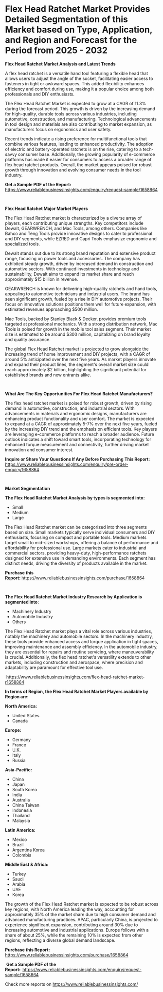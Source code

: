 <p><h1>Flex Head Ratchet Market Provides Detailed Segmentation of this Market based on Type, Application, and Region and Forecast for the Period from 2025 - 2032</h1></p><p><strong>Flex Head Ratchet Market Analysis and Latest Trends</strong></p>
<p><p>A flex head ratchet is a versatile hand tool featuring a flexible head that allows users to adjust the angle of the socket, facilitating easier access to fasteners in tight or awkward spaces. This added flexibility enhances efficiency and comfort during use, making it a popular choice among both professionals and DIY enthusiasts. </p><p>The Flex Head Ratchet Market is expected to grow at a CAGR of 11.3% during the forecast period. This growth is driven by the increasing demand for high-quality, durable tools across various industries, including automotive, construction, and manufacturing. Technological advancements in tool design and materials are also contributing to market expansion, as manufacturers focus on ergonomics and user safety. </p><p>Recent trends indicate a rising preference for multifunctional tools that combine various features, leading to enhanced productivity. The adoption of electric and battery-operated ratchets is on the rise, catering to a tech-savvy consumer base. Additionally, the growing popularity of e-commerce platforms has made it easier for consumers to access a broader range of flex head ratchet products. Overall, the market appears poised for robust growth through innovation and evolving consumer needs in the tool industry.</p></p>
<p><strong>Get a Sample PDF of the Report:&nbsp;</strong> <a href="https://www.reliablebusinessinsights.com/enquiry/request-sample/1658864?utm_campaign=3453&utm_medium=2&utm_source=Github&utm_content=ia&utm_term=08042025&utm_id=flex-head-ratchet">https://www.reliablebusinessinsights.com/enquiry/request-sample/1658864</a></p>
<p>&nbsp;</p>
<p><strong>Flex Head Ratchet Major Market Players</strong></p>
<p><p>The Flex Head Ratchet market is characterized by a diverse array of players, each contributing unique strengths. Key competitors include Dewalt, GEARWRENCH, and Mac Tools, among others. Companies like Bahco and Teng Tools provide innovative designs to cater to professional and DIY segments, while EZRED and Capri Tools emphasize ergonomic and specialized tools.</p><p>Dewalt stands out due to its strong brand reputation and extensive product range, focusing on power tools and accessories. The company has exhibited steady growth, driven by increased demand in construction and automotive sectors. With continued investments in technology and sustainability, Dewalt aims to expand its market share and reach approximately $15 billion in revenue.</p><p>GEARWRENCH is known for delivering high-quality ratchets and hand tools, appealing to automotive technicians and industrial users. The brand has seen significant growth, fueled by a rise in DIY automotive projects. Their focus on innovative solutions positions them well for future expansion, with estimated revenues approaching $500 million.</p><p>Mac Tools, backed by Stanley Black & Decker, provides premium tools targeted at professional mechanics. With a strong distribution network, Mac Tools is poised for growth in the mobile tool sales segment. Their market size is estimated to be around $300 million, capitalizing on brand loyalty and quality assurance.</p><p>The global Flex Head Ratchet market is projected to grow alongside the increasing trend of home improvement and DIY projects, with a CAGR of around 5% anticipated over the next five years. As market players innovate and expand their product lines, the segment's overall market size could reach approximately $2 billion, highlighting the significant potential for established brands and new entrants alike.</p></p>
<p>&nbsp;</p>
<p><strong>What Are The Key Opportunities For Flex Head Ratchet Manufacturers?</strong></p>
<p><p>The flex head ratchet market is poised for robust growth, driven by rising demand in automotive, construction, and industrial sectors. With advancements in materials and ergonomic designs, manufacturers are enhancing product functionality and user comfort. The market is expected to expand at a CAGR of approximately 5-7% over the next five years, fueled by the increasing DIY trend and the emphasis on efficient tools. Key players are leveraging e-commerce platforms to reach a broader audience. Future outlook indicates a shift toward smart tools, incorporating technology for enhanced torque measurement and connectivity, further driving market innovation and consumer interest.</p></p>
<p><strong>Inquire or Share Your Questions If Any Before Purchasing This Report:</strong> <a href="https://www.reliablebusinessinsights.com/enquiry/pre-order-enquiry/1658864?utm_campaign=3453&utm_medium=2&utm_source=Github&utm_content=ia&utm_term=08042025&utm_id=flex-head-ratchet">https://www.reliablebusinessinsights.com/enquiry/pre-order-enquiry/1658864</a></p>
<p>&nbsp;</p>
<p><strong>Market Segmentation</strong></p>
<p><strong>The Flex Head Ratchet Market Analysis by types is segmented into:</strong></p>
<p><ul><li>Small</li><li>Medium</li><li>Large</li></ul></p>
<p><p>The Flex Head Ratchet market can be categorized into three segments based on size. Small markets typically serve individual consumers and DIY enthusiasts, focusing on compact and portable tools. Medium markets target small to mid-sized workshops, offering a balance of performance and affordability for professional use. Large markets cater to industrial and commercial sectors, providing heavy-duty, high-performance ratchets designed for extensive use in demanding environments. Each segment has distinct needs, driving the diversity of products available in the market.</p></p>
<p><strong>Purchase this Report:&nbsp;</strong><a href="https://www.reliablebusinessinsights.com/purchase/1658864?utm_campaign=3453&utm_medium=2&utm_source=Github&utm_content=ia&utm_term=08042025&utm_id=flex-head-ratchet">https://www.reliablebusinessinsights.com/purchase/1658864</a></p>
<p>&nbsp;</p>
<p><strong>The Flex Head Ratchet Market Industry Research by Application is segmented into:</strong></p>
<p><ul><li>Machinery Industry</li><li>Automobile Industry</li><li>Others</li></ul></p>
<p><p>The Flex Head Ratchet market plays a vital role across various industries, notably the machinery and automobile sectors. In the machinery industry, these tools provide enhanced access and torque application in tight spaces, improving maintenance and assembly efficiency. In the automobile industry, they are essential for repairs and routine servicing, where maneuverability is crucial. Additionally, the flex head ratchet's versatility extends to other markets, including construction and aerospace, where precision and adaptability are paramount for effective tool use.</p></p>
<p><a href="https://www.reliablebusinessinsights.com/flex-head-ratchet-market-r1658864?utm_campaign=3453&utm_medium=2&utm_source=Github&utm_content=ia&utm_term=08042025&utm_id=flex-head-ratchet">&nbsp;https://www.reliablebusinessinsights.com/flex-head-ratchet-market-r1658864</a></p>
<p><strong>In terms of Region, the Flex Head Ratchet Market Players available by Region are:</strong></p>
<p>
    <p> <strong> North America: </strong>
        <ul>
            <li>United States</li>
            <li>Canada</li>
        </ul>
        </p> 
    <p> <strong> Europe: </strong>
        <ul>
            <li>Germany</li>
            <li>France</li>
            <li>U.K.</li>
            <li>Italy</li>
            <li>Russia</li>
        </ul>
        </p> 
    <p> <strong> Asia-Pacific: </strong>
        <ul>
            <li>China</li>
            <li>Japan</li>
            <li>South Korea</li>
            <li>India</li>
            <li>Australia</li>
            <li>China Taiwan</li>
            <li>Indonesia</li>
            <li>Thailand</li>
            <li>Malaysia</li>
        </ul>
        </p> 
    <p> <strong> Latin America: </strong>
        <ul>
            <li>Mexico</li>
            <li>Brazil</li>
            <li>Argentina Korea</li>
            <li>Colombia</li>
        </ul>
        </p> 
    <p> <strong> Middle East & Africa: </strong>
        <ul>
            <li>Turkey</li>
            <li>Saudi</li>
            <li>Arabia</li>
            <li>UAE</li>
            <li>Korea</li>
        </ul>
    </p>
    </p>
<p><p>The growth of the Flex Head Ratchet market is expected to be robust across key regions, with North America leading the way, accounting for approximately 35% of the market share due to high consumer demand and advanced manufacturing practices. APAC, particularly China, is projected to experience significant expansion, contributing around 30% due to increasing automotive and industrial applications. Europe follows with a share of about 25%, while the remaining 10% is expected from other regions, reflecting a diverse global demand landscape.</p></p>
<p><strong>Purchase this Report: </strong><a href="https://www.reliablebusinessinsights.com/purchase/1658864?utm_campaign=3453&utm_medium=2&utm_source=Github&utm_content=ia&utm_term=08042025&utm_id=flex-head-ratchet">https://www.reliablebusinessinsights.com/purchase/1658864</a></p>
<p>&nbsp;<strong>Get a Sample PDF of the Report:&nbsp;&nbsp;</strong><a href="https://www.reliablebusinessinsights.com/enquiry/request-sample/1658864?utm_campaign=3453&utm_medium=2&utm_source=Github&utm_content=ia&utm_term=08042025&utm_id=flex-head-ratchet">https://www.reliablebusinessinsights.com/enquiry/request-sample/1658864</a></p>
<p><strong></strong></p>
<p>Check more reports on <a href="https://www.reliablebusinessinsights.com/?utm_campaign=3453&utm_medium=2&utm_source=Github&utm_content=ia&utm_term=08042025&utm_id=flex-head-ratchet">https://www.reliablebusinessinsights.com/</a></p>